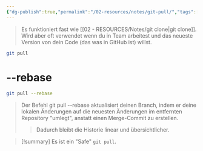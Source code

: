 ```yaml
---
{"dg-publish":true,"permalink":"/02-resources/notes/git-pull/","tags":["git/pull"],"updated":"2024-10-15T11:24:59.338+02:00"}
---
```


>Es funktioniert fast wie [[02 - RESOURCES/Notes/git clone\|git clone]]. Wird aber oft verwendet wenn du in Team arbeitest und das neueste Version von dein Code (das was in GitHub ist) willst.

```bash
git pull
```

# --rebase

```sh
git pull --rebase
```

>Der Befehl git pull --rebase aktualisiert deinen Branch, indem er deine lokalen Änderungen auf die neuesten Änderungen im entfernten Repository "umlegt", anstatt einen Merge-Commit zu erstellen. 
>>Dadurch bleibt die Historie linear und übersichtlicher.

>[!summary] 
>Es ist ein "Safe" `git pull`.

